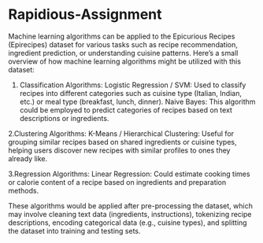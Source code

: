 # Rapidious-Assignment

Machine learning algorithms can be applied to the Epicurious Recipes (Epirecipes) dataset for various tasks such as recipe recommendation, ingredient prediction, or understanding cuisine patterns. Here’s a small overview of how machine learning algorithms might be utilized with this dataset:
1. Classification Algorithms:
Logistic Regression / SVM: Used to classify recipes into different categories such as cuisine type (Italian, Indian, etc.) or meal type (breakfast, lunch, dinner).
Naive Bayes: This algorithm could be employed to predict categories of recipes based on text descriptions or ingredients.

2.Clustering Algorithms:
K-Means / Hierarchical Clustering: Useful for grouping similar recipes based on shared ingredients or cuisine types, helping users discover new recipes with similar profiles to ones they already like.

3.Regression Algorithms:
Linear Regression: Could estimate cooking times or calorie content of a recipe based on ingredients and preparation methods.

These algorithms would be applied after pre-processing the dataset, which may involve cleaning text data (ingredients, instructions), tokenizing recipe descriptions, encoding categorical data (e.g., cuisine types), and splitting the dataset into training and testing sets.
